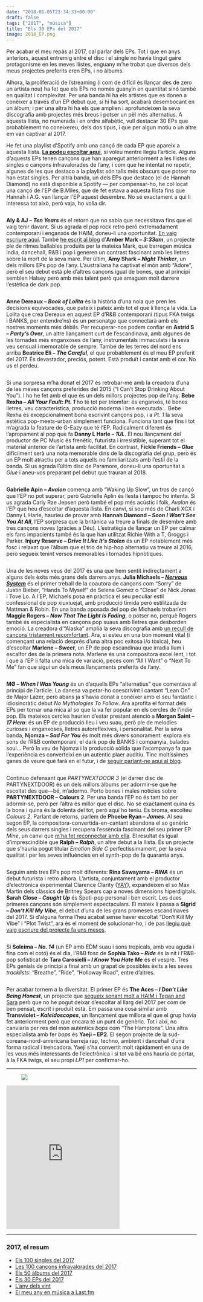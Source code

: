 ```yaml
---
date: "2018-01-05T23:34:33+00:00"
draft: false
tags: ["2017", "música"]
title: "Els 30 EPs del 2017"
image: 2018_EP.png
---
```

<p class="intro"><span class="dropcap">P</span>er acabar el meu rep&agrave;s al 2017, cal parlar dels EPs. Tot i que en anys anteriors, aquest entremig entre el disc i el single no havia tingut gaire protagonisme en les meves llistes, enguany m&rsquo;he trobat que diversos dels meus projectes preferits eren EPs, i no &agrave;lbums.</p>

Alhora, la proliferaci&oacute; de l&rsquo;streaming (i com de dif&iacute;cil &eacute;s llan&ccedil;ar des de zero un artista nou) ha fet que els EPs no nom&eacute;s guanyin en quantitat sin&oacute; tamb&eacute; en qualitat i complexitat. Per una banda hi ha els artistes que es donen a con&egrave;ixer a trav&eacute;s d&rsquo;un EP debut que, si hi ha sort, acabar&agrave; desembocant en un &agrave;lbum; i per una altra hi ha els que amplien i aprofundeixen la seva discografia amb projectes m&eacute;s breus i potser un p&egrave;l m&eacute;s alternatius. A aquesta llista, no numerada i en ordre alfab&egrave;tic, vull destacar 30 EPs que probablement no coneixereu, dels dos tipus, i que per algun motiu o un altre em van captivar al 2017.

<!-- more -->

He fet una playlist d&rsquo;Spotify amb una can&ccedil;&oacute; de cada EP que apareix a aquesta llista. **[La podeu escoltar aqu&iacute;](https://open.spotify.com/user/enricllonch/playlist/0hT5lnvkxlLPPHvHoZaM69)**, si voleu mentre llegiu l&rsquo;article. Alguns d&rsquo;aquests EPs tenen can&ccedil;ons que han aparegut anteriorment a les llistes de singles o can&ccedil;ons infravalorades de l&rsquo;any, i com que he intentat no repetir, algunes de les que destaco a la playlist s&oacute;n talls m&eacute;s obscurs que potser no han estat singles. Per altra banda, un dels EPs que destaco (el de Hannah Diamond) no est&agrave; disponible a Spotify &mdash; per compensar-ho, he col&middot;locat una can&ccedil;&oacute; de l&rsquo;EP de B.Miles, que de fet estava a aquesta llista fins que Hannah i A.G. van llan&ccedil;ar l'EP aquest desembre. No s&eacute; exactament a qui li interessa tot aix&ograve;, per&ograve; vaja, ho volia dir.

<figure>
	<img src="{{ '/assets/img/2017_EP_01.png' | prepend: site.baseurl }}" alt=""> 
</figure>

**Aly &amp; AJ &ndash; _Ten Years_** &eacute;s el retorn que no sabia que necessitava fins que el vaig tenir davant. Si us agrada el pop rock retro per&ograve; extremadament contemporani i enganx&oacute;s de HAIM, doneu-li una oportunitat. [En vaig escriure aqu&iacute;](http://enricllonch.com/post/168285698274/ten-years). Tamb&eacute; [he escrit al blog](http://enricllonch.com/post/167117406514/333am) d&rsquo;**Amber Mark &ndash; _3:33am_**, un projecte ple de ritmes ballables produ&iuml;ts per la mateixa Mark, que barregen m&uacute;sica &iacute;ndia, dancehall, R&amp;B i pop i generen un contrast fascinant amb les lletres sobre la mort de la seva mare. Per &uacute;ltim, **Amy Shark &ndash; _Night Thinker_**, un dels millors EPs pop de l&rsquo;any. L&rsquo;australiana ha captivat el m&oacute;n amb &ldquo;Adore&rdquo;, per&ograve; el seu debut est&agrave; ple d&rsquo;altres can&ccedil;ons igual de bones, que al principi semblen Halsey per&ograve; amb m&eacute;s talent per&ograve; que amaguen molt darrere l&rsquo;est&egrave;tica de dark pop. 

<figure>
	<img src="{{ '/assets/img/2017_EP_02.png' | prepend: site.baseurl }}" alt=""> 
</figure>

**Anne Dereaux &ndash; _Book of Lolita_** &eacute;s la hist&ograve;ria d&rsquo;una noia que pren les decisions equivocades, que pateix i pateix amb tot el que li llen&ccedil;a la vida. La Lolita que crea Dereaux en aquest EP d&rsquo;R&amp;B contemporani (tipus FKA twigs i BANKS, per entendre&rsquo;ns) &eacute;s un personatge que connectar&agrave; amb els nostres moments m&eacute;s d&egrave;bils. Per recuperar-nos podem confiar en **Astrid S &ndash; _Party&rsquo;s Over_**, un altre llan&ccedil;ament curt de l&rsquo;escandinava, amb algunes de les tornades m&eacute;s enganxoses de l&rsquo;any, instrumentals immaculats i la seva veu sensual i memorable de sempre. Tamb&eacute; de les terres del nord ens arriba **Beatrice Eli &ndash; _The Careful_**, el que probablement &eacute;s el meu EP preferit del 2017. &Eacute;s devastador, preci&oacute;s, potent. Est&agrave; produ&iuml;t i cantat amb el cor. No us el perdeu.

<figure>
	<img src="{{ '/assets/img/2017_EP_03.png' | prepend: site.baseurl }}" alt=""> 
</figure>

Si una sorpresa m&rsquo;ha donat el 2017 &eacute;s retrobar-me amb la creadora d&rsquo;una de les meves can&ccedil;ons preferides del 2015 (&ldquo;I Can&rsquo;t Stop Drinking About You&rdquo;). I ho he fet amb el que &eacute;s un dels millors projectes pop de l&rsquo;any. **Bebe Rexha &ndash; _All Your Fault: Pt. 1_** ho t&eacute; tot per triomfar: &eacute;s enganx&oacute;s, t&eacute; bones lletres, veu caracter&iacute;stica, producci&oacute; moderna i ben executada&hellip; Bebe Rexha &eacute;s excepcionalment bona escrivint can&ccedil;ons pop, i a *Pt. 1* la seva est&egrave;tica pop-meets-urban simplement funciona. Funciona tant que fins i tot m&rsquo;agrada la feature de G-Eazy que t&eacute; l&rsquo;EP. Radicalment diferent &eacute;s l&rsquo;apropament al pop que fa **Danny L Harle &ndash; _1UL_**. El nou llan&ccedil;ament del productor de PC Music &eacute;s fren&egrave;tic, futurista i irresistible, superant tot el material anterior de l&rsquo;artista amb facilitat. En contrast, **Fickle Friends &ndash; _Glue_** dif&iacute;cilment ser&agrave; una nota memorable dins de la discografia del grup, per&ograve; &eacute;s un EP molt atractiu per a tots aquells no familiaritzats amb l&rsquo;estil de la banda. Si us agrada l&rsquo;&uacute;ltim disc de Paramore, doneu-li una oportunitat a *Glue* i aneu-vos preparant pel debut que trauran al 2018.

<figure>
	<img src="{{ '/assets/img/2017_EP_04.png' | prepend: site.baseurl }}" alt=""> 
</figure>

**Gabrielle Apin &ndash; _Avalon_** comen&ccedil;a amb &ldquo;Waking Up Slow&rdquo;, un tros de can&ccedil;&oacute; que l&rsquo;EP no pot superar, per&ograve; Gabrielle Aplin &eacute;s llesta i tampoc ho intenta. Si us agrada Carly Rae Jepsen per&ograve; tamb&eacute; el pop m&eacute;s ac&uacute;stic i folk, *Avalon* &eacute;s l&rsquo;EP que heu d&rsquo;escoltar d&rsquo;aquesta llista. En canvi, si sou m&eacute;s de Charli XCX i Danny L Harle, haur&iacute;eu de provar amb **Hannah Diamond &ndash; _Soon I Won&rsquo;t See You At All_**, l&rsquo;EP sorpresa que la brit&agrave;nica va treure a finals de desembre amb tres can&ccedil;ons noves (gr&agrave;cies a D&eacute;u). L&rsquo;estrat&egrave;gia de llan&ccedil;ar un EP per calmar els fans impacients tamb&eacute; &eacute;s la que han utilitzat Richie With a T, Groggs i Parker. **Injury Reserve &ndash; _Drive It Like It&rsquo;s Stolen_** &eacute;s un EP notablement m&eacute;s fosc i relaxat que l&rsquo;&agrave;lbum que el trio de hip-hop alternatiu va treure al 2016, per&ograve; segueix tenint versos memorables i tornades hipn&ograve;tiques. 

<figure>
	<img src="{{ '/assets/img/2017_EP_05.png' | prepend: site.baseurl }}" alt=""> 
</figure>

Una de les noves veus del 2017 &eacute;s una que hem sentit indirectament a alguns dels &egrave;xits m&eacute;s grans dels darrers anys. **Julia Michaels &ndash; [_Nervous System_](http://enricllonch.com/post/163573323374/nervous-system)** &eacute;s el primer treball de la coautora de can&ccedil;ons com &ldquo;Sorry&rdquo; de Justin Bieber, &ldquo;Hands To Myself&rdquo; de Selena Gomez o &ldquo;Close&rdquo; de Nick Jonas i Tove Lo. A l&rsquo;EP, Michaels posa en pr&agrave;ctica el seu peculiar estil confessional de pop xiuxiuejat, amb producci&oacute; t&iacute;mida per&ograve; estilitzada de Mattman &amp; Robin. En una banda oposada del pop de Michaels trobar&iacute;em **Maggie Rogers &ndash; _Now That The Light Is Fading_**, o potser no, perqu&egrave; Rogers tamb&eacute; &eacute;s especialista en can&ccedil;ons pop suaus amb lletres que desborden emoci&oacute;. La creadora d&rsquo;&ldquo;Alaska&rdquo; amplia la seva discografia amb [un recull de can&ccedil;ons tristament recomfortant](http://enricllonch.com/post/158469367124/now-that-the-light-is-fading). Ara, si esteu en una bon moment vital (i comen&ccedil;ant una relaci&oacute; despr&eacute;s d&rsquo;una altra poc exitosa i/o t&ograve;xica), heu d&rsquo;escoltar **Marlene &ndash; _Sweet_**, un EP de pop escandinau que irradia llum i escalfor des de la primera nota. Marlene &eacute;s una compositora excel&middot;lent, i tot i que a l&rsquo;EP li falta una mica de variaci&oacute;, peces com &ldquo;All I Want&rdquo; o &ldquo;Next To Me&rdquo; fan que sigui un dels meus llan&ccedil;aments preferits de l&rsquo;any.

<figure>
	<img src="{{ '/assets/img/2017_EP_06.png' | prepend: site.baseurl }}" alt=""> 
</figure>

**M&Oslash; &ndash; _When I Was Young_** &eacute;s un d&rsquo;aquells EPs &ldquo;alternatius&rdquo; que comentava al principi de l&rsquo;article. La danesa va petar-ho coescrivint i cantant &ldquo;Lean On&rdquo; de Major Lazer, per&ograve; abans ja s&rsquo;havia donat a con&egrave;ixer amb el seu fant&agrave;stic i idiosincr&agrave;tic debut *No Mythologies To Follow*. Ara aprofita el format dels EPs per tornar una mica al so que la va fer popular en els cercles de l&rsquo;indie pop. Els mateixos cercles haurien d&rsquo;estar prestant atenci&oacute; a **Morgan Saint &ndash; _17 Hero_**: &eacute;s un EP de producci&oacute; lleu i veu suau, per&ograve; ple de melodies curioses i enganxoses, lletres autoreflexives, i personalitat. Per la seva banda, **Njomza &ndash; _Sad For You_** &eacute;s molt m&eacute;s divers sonorament: explora els sons de l&rsquo;R&amp;B contemporani, el dark pop de BANKS i companyia, balades soul&hellip; Per&ograve; la veu de Njomza i la producci&oacute; s&ograve;lida que l&rsquo;acompanya fa que l&rsquo;experi&egrave;ncia es converteixi en un aut&egrave;ntic plaer auditiu. Tinc molt&iacute;ssimes ganes de veure qu&egrave; far&agrave; en el futur, i de [seguir parlant-ne aqu&iacute; al blog](http://enricllonch.com/post/160124820804/sad-for-you).

<figure>
	<img src="{{ '/assets/img/2017_EP_07.png' | prepend: site.baseurl }}" alt=""> 
</figure>

Continuo defensant que *PARTYNEXTDOOR 3* (el darrer disc de PARTYNEXTDOOR) &eacute;s un dels millors &agrave;lbums per adormir-se que he escoltat des que&mdash;b&eacute;, m&rsquo;adormo. Porto bones i males not&iacute;cies sobre **PARTYNEXTDOOR &ndash; Colours 2**. Per una banda l&rsquo;EP no &eacute;s tant bo per adormir-se, per&ograve; per l&rsquo;altra &eacute;s millor que el disc. No s&eacute; exactament quina &eacute;s la bona i quina &eacute;s la dolenta del tot, per&ograve; aqu&iacute; ho teniu. &Eacute;s broma, escolteu *Colours 2*. Parlant de retorns, parlem de **Phoebe Ryan &ndash; _James_**. Al seu segon EP, la compositora-convertida-en-cantant abandona el so gen&egrave;ric dels seus darrers singles i recupera l&rsquo;ess&egrave;ncia fascinant del seu primer EP *Mine*, un canvi que [m&rsquo;ha fet reconnectar amb ella](http://enricllonch.com/post/167414462729/james). El resultat &eacute;s igual d&rsquo;imprescindible que **Ralph &ndash; _Ralph_**, un altre debut a la llista. &Eacute;s un projecte que s&rsquo;hauria pogut titular *Emotion Side C* perfect&iacute;ssimament, per la seva qualitat i per les seves influ&egrave;ncies en el synth-pop de fa quaranta anys.

<figure>
	<img src="{{ '/assets/img/2017_EP_08.png' | prepend: site.baseurl }}" alt=""> 
</figure>

Seguim amb tres EPs pop molt diferents: **Rina Sawayama &ndash; _RINA_** &eacute;s un debut futurista i retro alhora. L&rsquo;artista, conjuntament amb el productor d&rsquo;electr&ograve;nica experimental Clarence Clarity ([YAY](http://enricllonch.com/post/135632908054/els-20-&agrave;lbums-del-2015)), expandeixen el so Max Martin dels cl&agrave;ssics de Britney Spears cap a noves dimensions hiperdigitals. **Sarah Close &ndash; _Caught Up_** &eacute;s Spoti-pop personal i ben escrit. Les dues primeres can&ccedil;ons s&oacute;n simplement espectaculars. El mateix li passa a **Sigrid &ndash; _Don&rsquo;t Kill My Vibe_**, el debut d&rsquo;una de les grans promeses escandinaves del 2017. Si d&rsquo;alguna forma l&rsquo;heu acabat sense haver escoltat &ldquo;Don&rsquo;t Kill My Vibe&rdquo; i &ldquo;Plot Twist&rdquo;, ara &eacute;s el moment de solucionar-ho, i de pas [llegiu qu&egrave; vaig escriure del projecte fa uns mesos](http://enricllonch.com/post/160482187324/dont-kill-my-vibe-ep).

<figure>
	<img src="{{ '/assets/img/2017_EP_09.png' | prepend: site.baseurl }}" alt=""> 
</figure>

Si **Soleima &ndash; _No. 14_** (un EP amb EDM suau i sons tropicals, amb veu aguda i fina com el cot&oacute;) &eacute;s el dia, l&rsquo;R&amp;B fosc de **Sophia Tako &ndash; _Ride_** &eacute;s la nit i l&rsquo;R&amp;B-pop sofisticat de **Tara Carosielli &ndash; _I Know You Hate Me_** &eacute;s el vespre. Tres EPs genials de principi a final amb un grapat de possibles &egrave;xits a les seves *tracklists*: &ldquo;Breathe&rdquo;, &ldquo;Ride&rdquo;, &ldquo;Holloway Road&rdquo;, entre d&rsquo;altres.

<figure>
	<img src="{{ '/assets/img/2017_EP_10.png' | prepend: site.baseurl }}" alt=""> 
</figure>

Per acabar tornem a la diversitat. El primer EP &eacute;s **The Aces &ndash; _I Don&rsquo;t Like Being Honest_**, un projecte que [segueix sonant molt a HAIM i Tegan and Sara](http://enricllonch.com/post/162233486164/i-dont-like-being-honest) per&ograve; que no he pogut deixar d&rsquo;escoltar al llarg del 2017 per com de ben pensat, escrit i produ&iuml;t est&agrave;. Em passa una cosa similar amb **Transviolet &ndash; _Kaleidoscopes_**, un llan&ccedil;ament que millora el que el grup havia fet anteriorment per&ograve; que encara t&eacute; un punt de gen&egrave;ric. Tot i aix&iacute;, no canviaria per res del m&oacute;n aut&egrave;ntics *bops* com &ldquo;The Hamptons&rdquo;. Una altra especialista amb fer *bops* &eacute;s **Yaeji &ndash; EP2**. El segon projecte de la sud-coreana-nord-americana barreja rap, techno, ambient i dancehall d&rsquo;una forma radical i trencadora. Yaeji s&rsquo;ha convertit molt r&agrave;pidament en una de les veus m&eacute;s interessants de l&rsquo;electr&ograve;nica i si tot va b&eacute; ens hauria de portar, &agrave; la FKA twigs, el seu propi *LP1* per confirmar-ho.

* * *

<a href="https://open.spotify.com/user/enricllonch/playlist/0hT5lnvkxlLPPHvHoZaM69"><figure class="tmblr-full" data-orig-height="59" data-orig-width="1000" data-orig-src="https://78.media.tumblr.com/5b2df1c1be1af67351a971e36590c9c9/tumblr_p10liwVL7S1u00ofno1_1280.png"><img class="pImageFull" src="https://78.media.tumblr.com/4c6623bf75506cfbc1426cc68d6807e0/tumblr_inline_pd01vktXYE1rf46cf_540.png" data-orig-height="59" data-orig-width="1000" data-orig-src="https://78.media.tumblr.com/5b2df1c1be1af67351a971e36590c9c9/tumblr_p10liwVL7S1u00ofno1_1280.png"></figure></a>

<iframe src="https://open.spotify.com/embed/user/enricllonch/playlist/0hT5lnvkxlLPPHvHoZaM69" width="300" height="380" frameborder="0" allowtransparency="true"></iframe>

* * *

### 2017, el resum

*   [Els 100 singles del 2017](http://enricllonch.com/post/168578064154/2017-singles)
*   [Les 100 can&ccedil;ons infravalorades del 2017](http://enricllonch.com/post/168608041409/les-100-can&ccedil;ons-infravalorades-del-2017)
*   [Els 50 &agrave;lbums del 2017](http://enricllonch.com/post/169151406134/2017-albums)
*   [Els 30 EPs del 2017](http://enricllonch.com/post/169361832434/2017-eps)
*   [L&rsquo;any dels vint](http://enricllonch.com/post/169200421474/lany-dels-vint)
*   [El meu any en m&uacute;sica a Last.fm](http://enricllonch.com/post/169258514479/el-meu-any-en-m&uacute;sica-2017)